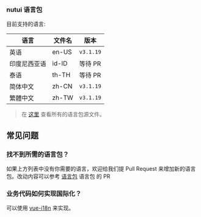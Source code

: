 ### nutui 语言包

目前支持的语言:

| 语言         | 文件名 | 版本      |
|--------------|--------|-----------|
| 英语         | en-US  | `v3.1.19` |
| 印度尼西亚语 | id-ID  | 等待 PR   |
| 泰语         | th-TH  | 等待 PR   |
| 简体中文     | zh-CN  | `v3.1.19` |
| 繁體中文     | zh-TW  | `v3.1.19` |

> 在 [这里](https://github.com/jdf2e/nutui/tree/next/src/packages/locale/lang) 查看所有的语言包源文件。

## 常见问题

### 找不到所需的语言包？

如果上方列表中没有你需要的语言，欢迎给我们提 Pull Request 来增加新的语言包。改动内容可以参考 [语言包](https://github.com/jdf2e/nutui/tree/next/src/packages/locale/lang) 语言包 的 PR

### 业务代码如何实现国际化？

可以使用 [vue-i18n](https://github.com/kazupon/vue-i18n) 来实现。